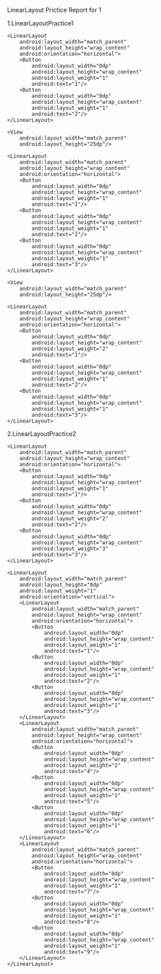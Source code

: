 LinearLayout Prictice Report for 1

1.LinearLayoutPractice1
<LinearLayout
    xmlns:android="http://schemas.android.com/apk/res/android"
    xmlns:tools="http://schemas.android.com/tools"
    android:layout_width="match_parent"
    android:layout_height="match_parent"
    android:padding="20dp"
    android:orientation="vertical"
    tools:context=".MainActivity">
    
    <LinearLayout
        android:layout_width="match_parent"
        android:layout_height="wrap_content"
        android:orientation="horizontal">
        <Button
            android:layout_width="0dp"
            android:layout_height="wrap_content"
            android:layout_weight="1"
            android:text="1"/>
        <Button
            android:layout_width="0dp"
            android:layout_height="wrap_content"
            android:layout_weight="1"
            android:text="2"/>
    </LinearLayout>

    <View
        android:layout_width="match_parent"
        android:layout_height="25dp"/>

    <LinearLayout
        android:layout_width="match_parent"
        android:layout_height="wrap_content"
        android:orientation="horizontal">
        <Button
            android:layout_width="0dp"
            android:layout_height="wrap_content"
            android:layout_weight="1"
            android:text="1"/>
        <Button
            android:layout_width="0dp"
            android:layout_height="wrap_content"
            android:layout_weight="1"
            android:text="2"/>
        <Button
            android:layout_width="0dp"
            android:layout_height="wrap_content"
            android:layout_weight="1"
            android:text="3"/>
    </LinearLayout>

    <View
        android:layout_width="match_parent"
        android:layout_height="25dp"/>

    <LinearLayout
        android:layout_width="match_parent"
        android:layout_height="wrap_content"
        android:orientation="horizontal">
        <Button
            android:layout_width="0dp"
            android:layout_height="wrap_content"
            android:layout_weight="2"
            android:text="1"/>
        <Button
            android:layout_width="0dp"
            android:layout_height="wrap_content"
            android:layout_weight="1"
            android:text="2"/>
        <Button
            android:layout_width="0dp"
            android:layout_height="wrap_content"
            android:layout_weight="1"
            android:text="3"/>
    </LinearLayout>
</LinearLayout>

2.LinearLayoutPractice2
<LinearLayout xmlns:android="http://schemas.android.com/apk/res/android"
    xmlns:tools="http://schemas.android.com/tools"
    android:layout_width="match_parent"
    android:layout_height="match_parent"
    android:orientation="vertical"
    android:padding="20dp"
    tools:context=".MainActivity">

    <LinearLayout
        android:layout_width="match_parent"
        android:layout_height="wrap_content"
        android:orientation="horizontal">
        <Button
            android:layout_width="0dp"
            android:layout_height="wrap_content"
            android:layout_weight="1"
            android:text="1"/>
        <Button
            android:layout_width="0dp"
            android:layout_height="wrap_content"
            android:layout_weight="2"
            android:text="2"/>
        <Button
            android:layout_width="0dp"
            android:layout_height="wrap_content"
            android:layout_weight="3"
            android:text="3"/>
    </LinearLayout>

    <LinearLayout
        android:layout_width="match_parent"
        android:layout_height="0dp"
        android:layout_weight="1"
        android:orientation="vertical">
	    <LinearLayout
	        android:layout_width="match_parent"
	        android:layout_height="wrap_content"
	        android:orientation="horizontal">
	        <Button
	            android:layout_width="0dp"
	            android:layout_height="wrap_content"
	            android:layout_weight="1"
	            android:text="1"/>
	        <Button
	            android:layout_width="0dp"
	            android:layout_height="wrap_content"
	            android:layout_weight="1"
	            android:text="2"/>
	        <Button
	            android:layout_width="0dp"
	            android:layout_height="wrap_content"
	            android:layout_weight="1"
	            android:text="3"/>
	    </LinearLayout>
	    <LinearLayout
	        android:layout_width="match_parent"
	        android:layout_height="wrap_content"
	        android:orientation="horizontal">
	        <Button
	            android:layout_width="0dp"
	            android:layout_height="wrap_content"
	            android:layout_weight="1"
	            android:text="4"/>
	        <Button
	            android:layout_width="0dp"
	            android:layout_height="wrap_content"
	            android:layout_weight="1"
	            android:text="5"/>
	        <Button
	            android:layout_width="0dp"
	            android:layout_height="wrap_content"
	            android:layout_weight="1"
	            android:text="6"/>
	    </LinearLayout>
	    <LinearLayout
	        android:layout_width="match_parent"
	        android:layout_height="wrap_content"
	        android:orientation="horizontal">
	        <Button
	            android:layout_width="0dp"
	            android:layout_height="wrap_content"
	            android:layout_weight="1"
	            android:text="7"/>
	        <Button
	            android:layout_width="0dp"
	            android:layout_height="wrap_content"
	            android:layout_weight="1"
	            android:text="8"/>
	        <Button
	            android:layout_width="0dp"
	            android:layout_height="wrap_content"
	            android:layout_weight="1"
	            android:text="9"/>
	    </LinearLayout>
    </LinearLayout>
</LinearLayout>
